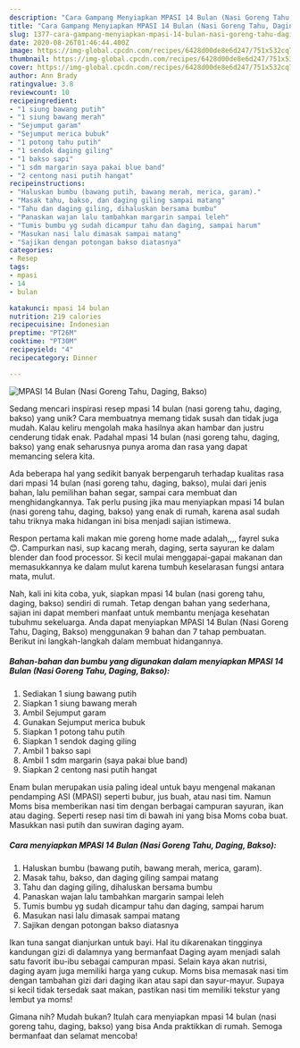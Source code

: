 ```yaml
---
description: "Cara Gampang Menyiapkan MPASI 14 Bulan (Nasi Goreng Tahu, Daging, Bakso), Sempurna"
title: "Cara Gampang Menyiapkan MPASI 14 Bulan (Nasi Goreng Tahu, Daging, Bakso), Sempurna"
slug: 1377-cara-gampang-menyiapkan-mpasi-14-bulan-nasi-goreng-tahu-daging-bakso-sempurna
date: 2020-08-26T01:46:44.400Z
image: https://img-global.cpcdn.com/recipes/6428d00de8e6d247/751x532cq70/mpasi-14-bulan-nasi-goreng-tahu-daging-bakso-foto-resep-utama.jpg
thumbnail: https://img-global.cpcdn.com/recipes/6428d00de8e6d247/751x532cq70/mpasi-14-bulan-nasi-goreng-tahu-daging-bakso-foto-resep-utama.jpg
cover: https://img-global.cpcdn.com/recipes/6428d00de8e6d247/751x532cq70/mpasi-14-bulan-nasi-goreng-tahu-daging-bakso-foto-resep-utama.jpg
author: Ann Brady
ratingvalue: 3.8
reviewcount: 10
recipeingredient:
- "1 siung bawang putih"
- "1 siung bawang merah"
- "Sejumput garam"
- "Sejumput merica bubuk"
- "1 potong tahu putih"
- "1 sendok daging giling"
- "1 bakso sapi"
- "1 sdm margarin saya pakai blue band"
- "2 centong nasi putih hangat"
recipeinstructions:
- "Haluskan bumbu (bawang putih, bawang merah, merica, garam)."
- "Masak tahu, bakso, dan daging giling sampai matang"
- "Tahu dan daging giling, dihaluskan bersama bumbu"
- "Panaskan wajan lalu tambahkan margarin sampai leleh"
- "Tumis bumbu yg sudah dicampur tahu dan daging, sampai harum"
- "Masukan nasi lalu dimasak sampai matang"
- "Sajikan dengan potongan bakso diatasnya"
categories:
- Resep
tags:
- mpasi
- 14
- bulan

katakunci: mpasi 14 bulan 
nutrition: 219 calories
recipecuisine: Indonesian
preptime: "PT26M"
cooktime: "PT30M"
recipeyield: "4"
recipecategory: Dinner

---
```



![MPASI 14 Bulan (Nasi Goreng Tahu, Daging, Bakso)](https://img-global.cpcdn.com/recipes/6428d00de8e6d247/751x532cq70/mpasi-14-bulan-nasi-goreng-tahu-daging-bakso-foto-resep-utama.jpg)

Sedang mencari inspirasi resep mpasi 14 bulan (nasi goreng tahu, daging, bakso) yang unik? Cara membuatnya memang tidak susah dan tidak juga mudah. Kalau keliru mengolah maka hasilnya akan hambar dan justru cenderung tidak enak. Padahal mpasi 14 bulan (nasi goreng tahu, daging, bakso) yang enak seharusnya punya aroma dan rasa yang dapat memancing selera kita.

Ada beberapa hal yang sedikit banyak berpengaruh terhadap kualitas rasa dari mpasi 14 bulan (nasi goreng tahu, daging, bakso), mulai dari jenis bahan, lalu pemilihan bahan segar, sampai cara membuat dan menghidangkannya. Tak perlu pusing jika mau menyiapkan mpasi 14 bulan (nasi goreng tahu, daging, bakso) yang enak di rumah, karena asal sudah tahu triknya maka hidangan ini bisa menjadi sajian istimewa.

Respon pertama kali makan mie goreng home made adalah,,,, fayrel suka 😊. Campurkan nasi, sup kacang merah, daging, serta sayuran ke dalam blender dan food processor. Si kecil mulai menggapai-gapai makanan dan memasukkannya ke dalam mulut karena tumbuh keselarasan fungsi antara mata, mulut.


Nah, kali ini kita coba, yuk, siapkan mpasi 14 bulan (nasi goreng tahu, daging, bakso) sendiri di rumah. Tetap dengan bahan yang sederhana, sajian ini dapat memberi manfaat untuk membantu menjaga kesehatan tubuhmu sekeluarga. Anda dapat menyiapkan MPASI 14 Bulan (Nasi Goreng Tahu, Daging, Bakso) menggunakan 9 bahan dan 7 tahap pembuatan. Berikut ini langkah-langkah dalam membuat hidangannya.

<!--inarticleads1-->

##### Bahan-bahan dan bumbu yang digunakan dalam menyiapkan MPASI 14 Bulan (Nasi Goreng Tahu, Daging, Bakso):

1. Sediakan 1 siung bawang putih
1. Siapkan 1 siung bawang merah
1. Ambil Sejumput garam
1. Gunakan Sejumput merica bubuk
1. Siapkan 1 potong tahu putih
1. Siapkan 1 sendok daging giling
1. Ambil 1 bakso sapi
1. Ambil 1 sdm margarin (saya pakai blue band)
1. Siapkan 2 centong nasi putih hangat


Enam bulan merupakan usia paling ideal untuk bayu mengenal makanan pendamping ASI (MPASI) seperti bubur, jus buah, atau nasi tim. Namun Moms bisa memberikan nasi tim dengan berbagai campuran sayuran, ikan atau daging. Seperti resep nasi tim di bawah ini yang bisa Moms coba buat. Masukkan nasi putih dan suwiran daging ayam. 

<!--inarticleads2-->

##### Cara menyiapkan MPASI 14 Bulan (Nasi Goreng Tahu, Daging, Bakso):

1. Haluskan bumbu (bawang putih, bawang merah, merica, garam).
1. Masak tahu, bakso, dan daging giling sampai matang
1. Tahu dan daging giling, dihaluskan bersama bumbu
1. Panaskan wajan lalu tambahkan margarin sampai leleh
1. Tumis bumbu yg sudah dicampur tahu dan daging, sampai harum
1. Masukan nasi lalu dimasak sampai matang
1. Sajikan dengan potongan bakso diatasnya


Ikan tuna sangat dianjurkan untuk bayi. Hal itu dikarenakan tingginya kandungan gizi di dalamnya yang bermanfaat Daging ayam menjadi salah satu favorit ibu-ibu sebagai campuran mpasi. Selain kaya akan nutrisi, daging ayam juga memiliki harga yang cukup. Moms bisa memasak nasi tim dengan tambahan gizi dari daging ikan atau sapi dan sayur-mayur. Supaya si kecil tidak tersedak saat makan, pastikan nasi tim memiliki tekstur yang lembut ya moms! 

Gimana nih? Mudah bukan? Itulah cara menyiapkan mpasi 14 bulan (nasi goreng tahu, daging, bakso) yang bisa Anda praktikkan di rumah. Semoga bermanfaat dan selamat mencoba!
